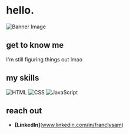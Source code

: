 # hello.

![Banner Image](![276e4c24ce95cbf45885e03436ad1ff8](https://github.com/user-attachments/assets/c1a8f9f3-e8f2-4ea9-ab70-10fd9db5b08f))

## get to know me

I'm still figuring things out lmao

## my skills

![HTML](https://img.shields.io/badge/-HTML-E34F26?style=flat-square&logo=html5&logoColor=white)
![CSS](https://img.shields.io/badge/-CSS-1572B6?style=flat-square&logo=css3&logoColor=white)
![JavaScript](https://img.shields.io/badge/-JavaScript-F7DF1E?style=flat-square&logo=javascript&logoColor=black)

## reach out

- **[LinkedIn]**(www.linkedin.com/in/franclysam)
